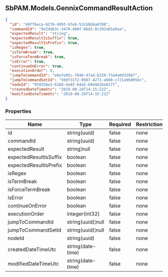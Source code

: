 
<h2 id="tocS_SbPAM.Models.GennixCommandResultAction">SbPAM.Models.GennixCommandResultAction</h2>

<a id="schemasbpam.models.gennixcommandresultaction"></a>
<a id="schema_SbPAM.Models.GennixCommandResultAction"></a>
<a id="tocSsbpam.models.gennixcommandresultaction"></a>
<a id="tocssbpam.models.gennixcommandresultaction"></a>

```json
{
  "id": "497f6eca-6276-4993-bfeb-53cbbbba6f08",
  "commandId": "9e2dd63c-3478-489f-86d3-8c292a65a0aa",
  "expectedResult": "string",
  "expectedResultIsSuffix": true,
  "expectedResultIsPrefix": true,
  "isRegex": true,
  "isTermBreak": true,
  "isForceTermBreak": true,
  "isError": true,
  "continueOnError": true,
  "executionOrder": 0,
  "jumpToCommandId": "e6afe95c-7046-47ad-b239-73a4a0d32867",
  "jumpToCommandSetId": "50df31f2-0987-4271-a608-c721a9b005bc",
  "nodeId": "959356e3-6168-4a92-b4a5-b9d462be6177",
  "createdDateTimeUtc": "2019-08-24T14:15:22Z",
  "modifiedDateTimeUtc": "2019-08-24T14:15:22Z"
}

```

### Properties

|Name|Type|Required|Restrictions|Description|
|---|---|---|---|---|
|id|string(uuid)|false|none|none|
|commandId|string(uuid)|false|none|none|
|expectedResult|string¦null|false|none|none|
|expectedResultIsSuffix|boolean|false|none|none|
|expectedResultIsPrefix|boolean|false|none|none|
|isRegex|boolean|false|none|none|
|isTermBreak|boolean|false|none|none|
|isForceTermBreak|boolean|false|none|none|
|isError|boolean|false|none|none|
|continueOnError|boolean|false|none|none|
|executionOrder|integer(int32)|false|none|none|
|jumpToCommandId|string(uuid)¦null|false|none|none|
|jumpToCommandSetId|string(uuid)¦null|false|none|none|
|nodeId|string(uuid)|false|none|none|
|createdDateTimeUtc|string(date-time)|false|none|none|
|modifiedDateTimeUtc|string(date-time)|false|none|none|


